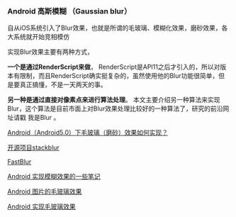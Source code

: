 ### Android 高斯模糊 （Gaussian blur）

自从iOS系统引入了Blur效果，也就是所谓的毛玻璃、模糊化效果，磨砂效果，各大系统就开始竞相模仿

实现Blur效果主要有两种方式，

**一个是通过RenderScript来做**，
RenderScript是API11之后才引入的，所以对版本有限制，而且RenderScript确实挺复杂的，虽然使用他的Blur功能很简单，但是要真正搞懂，不是一天两天的事。

**另一种是通过直接对像素点来进行算法处理**。
本文主要介绍另一种算法来实现Blur，这个算法是目前市面上对Blur效果处理比较好的一种算法了，研究的前沿网址请戳 我是Blur 。

[Android（Android5.0）下毛玻璃（磨砂）效果如何实现？](https://www.zhihu.com/question/27017363)

[开源项目stackblur](https://github.com/kikoso/android-stackblur)

[FastBlur](http://blog.csdn.net/eclipsexys/article/details/39642865)

[Android 实现模糊效果的一些笔记](http://www.blog1980.info/2014/04/android_20.html)

[Android 图片的毛玻璃效果](http://blog.knero.cn/2014/10/26/Android-blur-image.html)

[Android 实现毛玻璃效果](http://blog.hwangjr.com/2015/07/10/Android-%E5%AE%9E%E7%8E%B0%E6%AF%9B%E7%8E%BB%E7%92%83%E6%95%88%E6%9E%9C/)

